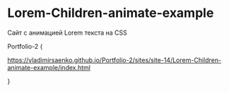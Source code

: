 # Lorem-Children-animate-example
 
Сайт с анимацией Lorem текста на CSS

Portfolio-2 {

https://vladimirsaenko.github.io/Portfolio-2/sites/site-14/Lorem-Children-animate-example/index.html

}
